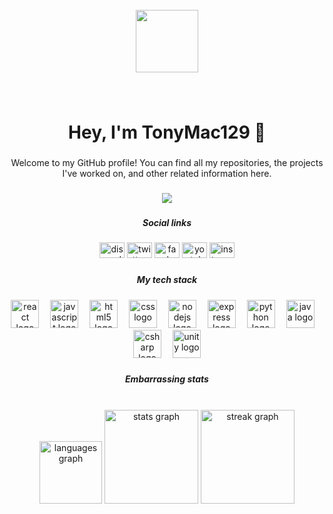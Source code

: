 <br clear="both">

<div align="center">
  <img height="100" src="https://tonymac129.github.io/assets/logo-B66Qvpsi.png"  />
</div>

###

<br clear="both">

<h1 align="center">Hey, I'm TonyMac129 👋</h1>

###

<p align="center">Welcome to my GitHub profile! You can find all my repositories, the projects I've worked on, and other related information here.</p>

###

<div align="center">
  <img src="https://visitor-badge.laobi.icu/badge?page_id=tonymac129.tonymac129&left_color=black&right_color=deepskyblue&left_text=Profile%20views"  />
</div>

###

<h5 align="center">Social links</h5>

###

<div align="center">
  <img src="https://raw.githubusercontent.com/maurodesouza/profile-readme-generator/master/src/assets/icons/social/discord/default.svg" width="40" height="25" alt="discord logo"  />
  <img src="https://raw.githubusercontent.com/maurodesouza/profile-readme-generator/master/src/assets/icons/social/twitter/default.svg" width="40" height="25" alt="twitter logo"  />
  <img src="https://raw.githubusercontent.com/maurodesouza/profile-readme-generator/master/src/assets/icons/social/facebook/default.svg" width="40" height="25" alt="facebook logo"  />
  <img src="https://raw.githubusercontent.com/maurodesouza/profile-readme-generator/master/src/assets/icons/social/youtube/default.svg" width="40" height="25" alt="youtube logo"  />
  <img src="https://raw.githubusercontent.com/maurodesouza/profile-readme-generator/master/src/assets/icons/social/instagram/default.svg" width="40" height="25" alt="instagram logo"  />
</div>

###

<h5 align="center">My tech stack</h5>

###

<div align="center">
  <img src="https://skillicons.dev/icons?i=react" height="45" alt="react logo"  />
  <img width="10" />
  <img src="https://skillicons.dev/icons?i=js" height="45" alt="javascript logo"  />
  <img width="10" />
  <img src="https://skillicons.dev/icons?i=html" height="45" alt="html5 logo"  />
  <img width="10" />
  <img src="https://skillicons.dev/icons?i=css" height="45" alt="css logo"  />
  <img width="10" />
  <img src="https://skillicons.dev/icons?i=nodejs" height="45" alt="nodejs logo"  />
  <img width="10" />
  <img src="https://skillicons.dev/icons?i=express" height="45" alt="express logo"  />
  <img width="10" />
  <img src="https://skillicons.dev/icons?i=py" height="45" alt="python logo"  />
  <img width="10" />
  <img src="https://skillicons.dev/icons?i=java" height="45" alt="java logo"  />
  <img width="10" />
  <img src="https://skillicons.dev/icons?i=cs" height="45" alt="csharp logo"  />
  <img width="10" />
  <img src="https://skillicons.dev/icons?i=unity" height="45" alt="unity logo"  />
</div>

###

<h5 align="center">Embarrassing stats</h5>

###

<br clear="both">

<div align="center">
  <img src="https://github-readme-stats.vercel.app/api/top-langs?username=tonymac129&locale=en&hide_title=true&layout=compact&card_width=320&langs_count=10&theme=codeSTACKr&hide_border=true&order=2" height="100" alt="languages graph"  />
  <img src="https://github-readme-stats.vercel.app/api?username=tonymac129&hide_title=true&hide_rank=false&show_icons=true&include_all_commits=true&count_private=true&disable_animations=false&theme=codeSTACKr&locale=en&hide_border=true&order=1" height="150" alt="stats graph"  />
  <img src="https://streak-stats.demolab.com?user=tonymac129&locale=en&mode=weekly&theme=codeSTACKr&hide_border=true&border_radius=5&date_format=M%20j%5B,%20Y%5D&order=3" height="150" alt="streak graph"  />
</div>

###
